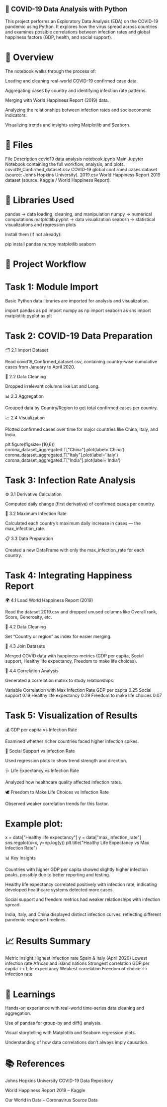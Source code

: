 ## 🦠 COVID-19 Data Analysis with Python

This project performs an Exploratory Data Analysis (EDA) on the COVID-19 pandemic using Python.
It explores how the virus spread across countries and examines possible correlations between infection rates and global happiness factors (GDP, health, and social support).

# 📘 Overview

The notebook walks through the process of:

Loading and cleaning real-world COVID-19 confirmed case data.

Aggregating cases by country and identifying infection rate patterns.

Merging with World Happiness Report (2019) data.

Analyzing the relationships between infection rates and socioeconomic indicators.

Visualizing trends and insights using Matplotlib and Seaborn.

# 📂 Files
File	Description
covid19 data analysis notebook.ipynb	Main Jupyter Notebook containing the full workflow, analysis, and plots.
covid19_Confirmed_dataset.csv	COVID-19 global confirmed cases dataset (source: Johns Hopkins University).
2019.csv	World Happiness Report 2019 dataset (source: Kaggle / World Happiness Report).
# 🧰 Libraries Used

pandas → data loading, cleaning, and manipulation
numpy → numerical computations
matplotlib.pyplot → data visualization
seaborn → statistical visualizations and regression plots

Install them (if not already):

pip install pandas numpy matplotlib seaborn

# 🧩 Project Workflow
# Task 1: Module Import

Basic Python data libraries are imported for analysis and visualization.

import pandas as pd
import numpy as np
import seaborn as sns
import matplotlib.pyplot as plt

# Task 2: COVID-19 Data Preparation
🗂️ 2.1 Import Dataset

Read covid19_Confirmed_dataset.csv, containing country-wise cumulative cases from January to April 2020.

🧹 2.2 Data Cleaning

Dropped irrelevant columns like Lat and Long.

📊 2.3 Aggregation

Grouped data by Country/Region to get total confirmed cases per country.

📈 2.4 Visualization

Plotted confirmed cases over time for major countries like China, Italy, and India.

plt.figure(figsize=(10,6))
corona_dataset_aggregated.T["China"].plot(label='China')
corona_dataset_aggregated.T["Italy"].plot(label='Italy')
corona_dataset_aggregated.T["India"].plot(label='India')

# Task 3: Infection Rate Analysis
⚙️ 3.1 Derivative Calculation

Computed daily change (first derivative) of confirmed cases per country.

🚨 3.2 Maximum Infection Rate

Calculated each country’s maximum daily increase in cases — the max_infection_rate.

📋 3.3 Data Preparation

Created a new DataFrame with only the max_infection_rate for each country.

# Task 4: Integrating Happiness Report
🌍 4.1 Load World Happiness Report (2019)

Read the dataset 2019.csv and dropped unused columns like Overall rank, Score, Generosity, etc.

🧾 4.2 Data Cleaning

Set “Country or region” as index for easier merging.

🔗 4.3 Join Datasets

Merged COVID data with happiness metrics (GDP per capita, Social support, Healthy life expectancy, Freedom to make life choices).

🔢 4.4 Correlation Analysis

Generated a correlation matrix to study relationships:

Variable	Correlation with Max Infection Rate
GDP per capita	0.25
Social support	0.19
Healthy life expectancy	0.29
Freedom to make life choices	0.07

# Task 5: Visualization of Results
💰 GDP per capita vs Infection Rate

Examined whether richer countries faced higher infection spikes.

🤝 Social Support vs Infection Rate

Used regression plots to show trend strength and direction.

🩺 Life Expectancy vs Infection Rate

Analyzed how healthcare quality affected infection rates.

🕊️ Freedom to Make Life Choices vs Infection Rate

Observed weaker correlation trends for this factor.

# Example plot:

x = data["Healthy life expectancy"]
y = data["max_infection_rate"]
sns.regplot(x=x, y=np.log(y))
plt.title("Healthy Life Expectancy vs Max Infection Rate")

📊 Key Insights

Countries with higher GDP per capita showed slightly higher infection peaks, possibly due to better reporting and testing.

Healthy life expectancy correlated positively with infection rate, indicating developed healthcare systems detected more cases.

Social support and freedom metrics had weaker relationships with infection spread.

India, Italy, and China displayed distinct infection curves, reflecting different pandemic response timelines.

# 📈 Results Summary
Metric	Insight
Highest infection rate	Spain & Italy (April 2020)
Lowest infection rate	African and island nations
Strongest correlation	GDP per capita ↔ Life expectancy
Weakest correlation	Freedom of choice ↔ Infection rate

# 🧠 Learnings

Hands-on experience with real-world time-series data cleaning and aggregation.

Use of pandas for group-by and diff() analysis.

Visual storytelling with Matplotlib and Seaborn regression plots.

Understanding of how data correlations don’t always imply causation.

# 📚 References

Johns Hopkins University COVID-19 Data Repository

World Happiness Report 2019 – Kaggle

Our World in Data – Coronavirus Source Data
